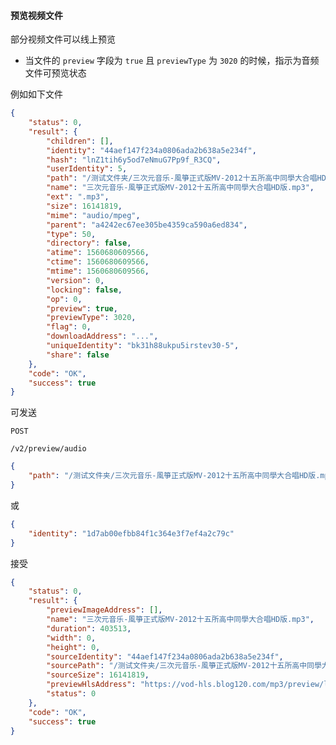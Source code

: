 #### 预览视频文件

部分视频文件可以线上预览

* 当文件的 ```preview``` 字段为 ```true``` 且 ```previewType``` 为 ```3020``` 的时候，指示为音频文件可预览状态

例如如下文件

```json
{
    "status": 0,
    "result": {
        "children": [],
        "identity": "44aef147f234a0806ada2b638a5e234f",
        "hash": "lnZ1tih6y5od7eNmuG7Pp9f_R3CQ",
        "userIdentity": 5,
        "path": "/测试文件夹/三次元音乐-風箏正式版MV-2012十五所高中同學大合唱HD版.mp3",
        "name": "三次元音乐-風箏正式版MV-2012十五所高中同學大合唱HD版.mp3",
        "ext": ".mp3",
        "size": 16141819,
        "mime": "audio/mpeg",
        "parent": "a4242ec67ee305be4359ca590a6ed834",
        "type": 50,
        "directory": false,
        "atime": 1560680609566,
        "ctime": 1560680609566,
        "mtime": 1560680609566,
        "version": 0,
        "locking": false,
        "op": 0,
        "preview": true,
        "previewType": 3020,
        "flag": 0,
        "downloadAddress": "...",
        "uniqueIdentity": "bk31h88ukpu5irstev30-5",
        "share": false
    },
    "code": "OK",
    "success": true
}
```

可发送


```POST```
```
/v2/preview/audio
```

```json
{
	"path": "/测试文件夹/三次元音乐-風箏正式版MV-2012十五所高中同學大合唱HD版.mp3"
}
```

或

```json
{
	"identity": "1d7ab00efbb84f1c364e3f7ef4a2c79c"
}
```

接受

```json
{
    "status": 0,
    "result": {
        "previewImageAddress": [],
        "name": "三次元音乐-風箏正式版MV-2012十五所高中同學大合唱HD版.mp3",
        "duration": 403513,
        "width": 0,
        "height": 0,
        "sourceIdentity": "44aef147f234a0806ada2b638a5e234f",
        "sourcePath": "/测试文件夹/三次元音乐-風箏正式版MV-2012十五所高中同學大合唱HD版.mp3",
        "sourceSize": 16141819,
        "previewHlsAddress": "https://vod-hls.blog120.com/mp3/preview/lnZ1tih6y5od7eNmuG7Pp9f_R3CQ/1560686002103/index.mp3",
        "status": 0
    },
    "code": "OK",
    "success": true
}
```